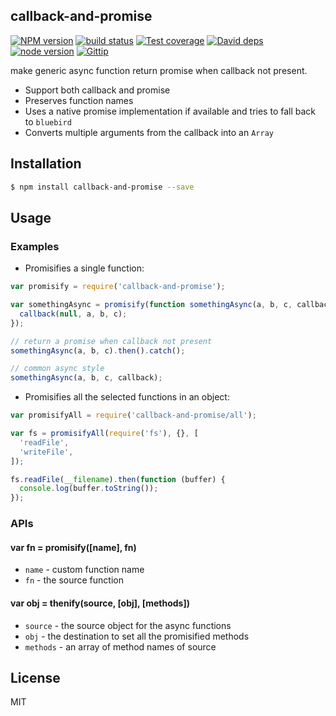 callback-and-promise
---------------

[![NPM version][npm-image]][npm-url]
[![build status][travis-image]][travis-url]
[![Test coverage][coveralls-image]][coveralls-url]
[![David deps][david-image]][david-url]
[![node version][node-image]][node-url]
[![Gittip][gittip-image]][gittip-url]

[npm-image]: https://img.shields.io/npm/v/callback-and-promise.svg?style=flat-square
[npm-url]: https://npmjs.org/package/callback-and-promise
[travis-image]: https://img.shields.io/travis/thenables/callback-and-promise.svg?style=flat-square
[travis-url]: https://travis-ci.org/thenables/callback-and-promise
[coveralls-image]: https://img.shields.io/coveralls/thenables/callback-and-promise.svg?style=flat-square
[coveralls-url]: https://coveralls.io/r/thenables/callback-and-promise?branch=master
[david-image]: https://img.shields.io/david/thenables/callback-and-promise.svg?style=flat-square
[david-url]: https://david-dm.org/thenables/callback-and-promise
[node-image]: https://img.shields.io/badge/node.js-%3E=_0.8-green.svg?style=flat-square
[node-url]: http://nodejs.org/download/
[gittip-image]: https://img.shields.io/gittip/dead-horse.svg?style=flat-square
[gittip-url]: https://www.gittip.com/dead-horse/

make generic async function return promise when callback not present.

- Support both callback and promise 
- Preserves function names
- Uses a native promise implementation if available and tries to fall back to `bluebird`
- Converts multiple arguments from the callback into an `Array`

## Installation

```bash
$ npm install callback-and-promise --save
```

## Usage

### Examples

- Promisifies a single function:

```js
var promisify = require('callback-and-promise');

var somethingAsync = promisify(function somethingAsync(a, b, c, callback) {
  callback(null, a, b, c);
});

// return a promise when callback not present
somethingAsync(a, b, c).then().catch();

// common async style
somethingAsync(a, b, c, callback);
```

- Promisifies all the selected functions in an object:

```js
var promisifyAll = require('callback-and-promise/all');

var fs = promisifyAll(require('fs'), {}, [
  'readFile',
  'writeFile',
]);

fs.readFile(__filename).then(function (buffer) {
  console.log(buffer.toString());
});
```

### APIs

#### var fn = promisify([name], fn)

- `name` - custom function name
- `fn` - the source function

#### var obj = thenify(source, [obj], [methods])

- `source` - the source object for the async functions
- `obj` - the destination to set all the promisified methods
- `methods` - an array of method names of source

## License

MIT
